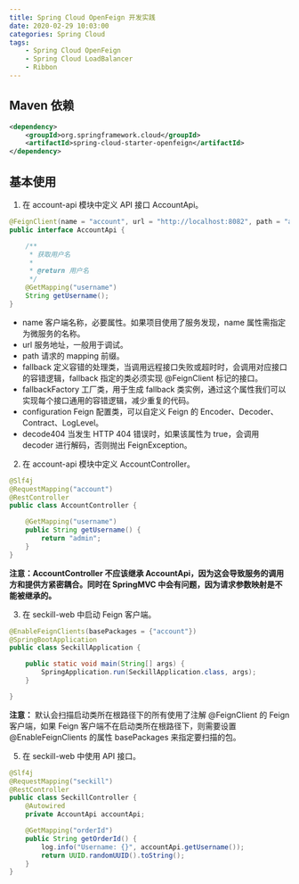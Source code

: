 ```yaml
---
title: Spring Cloud OpenFeign 开发实践
date: 2020-02-29 10:03:00
categories: Spring Cloud
tags:
    - Spring Cloud OpenFeign
    - Spring Cloud LoadBalancer
    - Ribbon
---
```

## Maven 依赖
```xml
<dependency>
    <groupId>org.springframework.cloud</groupId>
    <artifactId>spring-cloud-starter-openfeign</artifactId>
</dependency>
```

## 基本使用
1. 在 account-api 模块中定义 API 接口 AccountApi。

```java
@FeignClient(name = "account", url = "http://localhost:8082", path = "account")
public interface AccountApi {

    /**
     * 获取用户名
     *
     * @return 用户名
     */
    @GetMapping("username")
    String getUsername();
}
```

* name 客户端名称，必要属性。如果项目使用了服务发现，name 属性需指定为微服务的名称。
* url 服务地址，一般用于调试。
* path 请求的 mapping 前缀。
* fallback 定义容错的处理类，当调用远程接口失败或超时时，会调用对应接口的容错逻辑，fallback 指定的类必须实现 @FeignClient 标记的接口。
* fallbackFactory 工厂类，用于生成 fallback 类实例，通过这个属性我们可以实现每个接口通用的容错逻辑，减少重复的代码。
* configuration Feign 配置类，可以自定义 Feign 的 Encoder、Decoder、Contract、LogLevel。
* decode404 当发生 HTTP 404 错误时，如果该属性为 true，会调用 decoder 进行解码，否则抛出 FeignException。

2. 在 account-api 模块中定义 AccountController。

```java
@Slf4j
@RequestMapping("account")
@RestController
public class AccountController {

    @GetMapping("username")
    public String getUsername() {
        return "admin";
    }
}
```

**注意：AccountController 不应该继承 AccountApi，因为这会导致服务的调用方和提供方紧密耦合。同时在 SpringMVC 中会有问题，因为请求参数映射是不能被继承的。** 

3. 在 seckill-web 中启动 Feign 客户端。

```java
@EnableFeignClients(basePackages = {"account"})
@SpringBootApplication
public class SeckillApplication {

    public static void main(String[] args) {
        SpringApplication.run(SeckillApplication.class, args);
    }

}
```

**注意：** 默认会扫描启动类所在根路径下的所有使用了注解 @FeignClient 的 Feign 客户端，如果 Feign 客户端不在启动类所在根路径下，则需要设置 @EnableFeignClients 的属性 basePackages 来指定要扫描的包。

5. 在 seckill-web 中使用 API 接口。
```java
@Slf4j
@RequestMapping("seckill")
@RestController
public class SeckillController {
    @Autowired
    private AccountApi accountApi;

    @GetMapping("orderId")
    public String getOrderId() {
        log.info("Username: {}", accountApi.getUsername());
        return UUID.randomUUID().toString();
    }
}
```